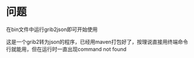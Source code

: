 # 问题
在bin文件中运行grib2json即可开始使用

这是一个grib2转为json的程序，已经用maven打包好了，按理说直接用终端命令行就能用，但在运行时一直出现command not found
